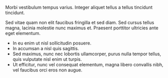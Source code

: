 Morbi vestibulum tempus varius. Integer aliquet tellus a tellus tincidunt tincidunt.

Sed vitae quam non elit faucibus fringilla et sed diam. Sed cursus tellus magna, lacinia molestie nunc maximus et. Praesent porttitor ultricies ante eget elementum.

- In eu enim ut nisl sollicitudin posuere.
- In accumsan a nisl quis sagittis.
- Sed maximus, nunc nec lobortis ullamcorper, purus nulla tempor tellus, quis vulputate nisl enim ut turpis.
- Ut efficitur, nunc vel consequat elementum, magna libero convallis nibh, vel faucibus orci eros non augue. 